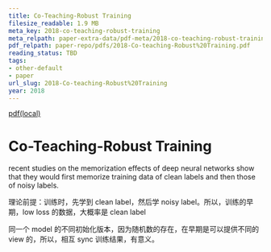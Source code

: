 ```yaml
---
title: Co-Teaching-Robust Training
filesize_readable: 1.9 MB
meta_key: 2018-co-teaching-robust-training
meta_relpath: paper-extra-data/pdf-meta/2018-co-teaching-robust-training.yaml
pdf_relpath: paper-repo/pdfs/2018-Co-teaching-Robust%20Training.pdf
reading_status: TBD
tags:
- other-default
- paper
url_slug: 2018-Co-teaching-Robust%20Training
year: 2018
---
```


[pdf(local)](../../paper-repo/pdfs/2018-Co-teaching-Robust%20Training.pdf)

# Co-Teaching-Robust Training

recent studies on the memorization effects of deep neural networks show that they would first memorize training data of clean labels and then those of noisy labels.

理论前提：训练时，先学到 clean label，然后学 noisy label。所以，训练的早期，low loss 的数据，大概率是 clean label

同一个 model 的不同初始化版本，因为随机数的存在，在早期是可以提供不同的 view 的，所以，相互 sync 训练结果，有意义。
